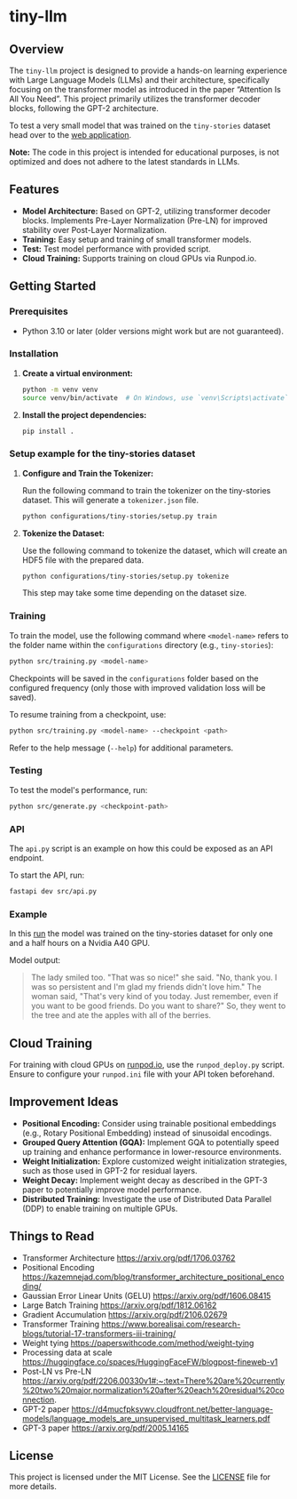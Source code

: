 # tiny-llm

## Overview

The `tiny-llm` project is designed to provide a hands-on learning experience with Large Language Models (LLMs) and their architecture, specifically focusing on the transformer model as introduced in the paper “Attention Is All You Need”. This project primarily utilizes the transformer decoder blocks, following the GPT-2 architecture.

To test a very small model that was trained on the `tiny-stories` dataset head over to the [web application](https://tinyllm.wendegass.com). 

**Note:** The code in this project is intended for educational purposes, is not optimized and does not adhere to the latest standards in LLMs.

## Features

- **Model Architecture:** Based on GPT-2, utilizing transformer decoder blocks. Implements Pre-Layer Normalization (Pre-LN) for improved stability over Post-Layer Normalization.
- **Training:** Easy setup and training of small transformer models.
- **Test:** Test model performance with provided script.
- **Cloud Training:** Supports training on cloud GPUs via Runpod.io.

## Getting Started

### Prerequisites

- Python 3.10 or later (older versions might work but are not guaranteed).

### Installation

1. **Create a virtual environment:**

   ```bash
   python -m venv venv
   source venv/bin/activate  # On Windows, use `venv\Scripts\activate`
   ```

2. **Install the project dependencies:**

   ```bash
   pip install .
   ```

### Setup example for the tiny-stories dataset

1. **Configure and Train the Tokenizer:**

   Run the following command to train the tokenizer on the tiny-stories dataset. This will generate a `tokenizer.json` file.

   ```bash
   python configurations/tiny-stories/setup.py train
   ```

2. **Tokenize the Dataset:**

   Use the following command to tokenize the dataset, which will create an HDF5 file with the prepared data.

   ```bash
   python configurations/tiny-stories/setup.py tokenize
   ```

   This step may take some time depending on the dataset size.

### Training

To train the model, use the following command where `<model-name>` refers to the folder name within the `configurations` directory (e.g., `tiny-stories`):

```bash
python src/training.py <model-name>
```

Checkpoints will be saved in the `configurations` folder based on the configured frequency (only those with improved validation loss will be saved).

To resume training from a checkpoint, use:

```bash
python src/training.py <model-name> --checkpoint <path>
```

Refer to the help message (`--help`) for additional parameters.

### Testing

To test the model's performance, run:

```bash
python src/generate.py <checkpoint-path>
```

### API

The `api.py` script is an example on how this could be exposed as an API endpoint.

To start the API, run:

```bash
fastapi dev src/api.py
```

### Example

In this [run](https://api.wandb.ai/links/quentin-wendegass-bitmovin/2z44b4ck) the model was trained on the tiny-stories dataset for only one and a half hours on a Nvidia A40 GPU.

Model output:
> The lady smiled too. "That was so nice!" she said. "No, thank you. I was so persistent and I'm glad my friends didn't love him."
The woman said, "That's very kind of you today. Just remember, even if you want to be good friends. Do you want to share?"
So, they went to the tree and ate the apples with all of the berries.

## Cloud Training

For training with cloud GPUs on [runpod.io](https://www.runpod.io), use the `runpod_deploy.py` script. Ensure to configure your `runpod.ini` file with your API token beforehand.

## Improvement Ideas

- **Positional Encoding:** Consider using trainable positional embeddings (e.g., Rotary Positional Embedding) instead of sinusoidal encodings.
- **Grouped Query Attention (GQA):** Implement GQA to potentially speed up training and enhance performance in lower-resource environments.
- **Weight Initialization:** Explore customized weight initialization strategies, such as those used in GPT-2 for residual layers.
- **Weight Decay:** Implement weight decay as described in the GPT-3 paper to potentially improve model performance.
- **Distributed Training:** Investigate the use of Distributed Data Parallel (DDP) to enable training on multiple GPUs.

## Things to Read
* Transformer Architecture https://arxiv.org/pdf/1706.03762
* Positional Encoding https://kazemnejad.com/blog/transformer_architecture_positional_encoding/
* Gaussian Error Linear Units (GELU) https://arxiv.org/pdf/1606.08415
* Large Batch Training https://arxiv.org/pdf/1812.06162
* Gradient Accumulation https://arxiv.org/pdf/2106.02679
* Transformer Training https://www.borealisai.com/research-blogs/tutorial-17-transformers-iii-training/
* Weight tying https://paperswithcode.com/method/weight-tying
* Processing data at scale https://huggingface.co/spaces/HuggingFaceFW/blogpost-fineweb-v1
* Post-LN vs Pre-LN https://arxiv.org/pdf/2206.00330v1#:~:text=There%20are%20currently%20two%20major,normalization%20after%20each%20residual%20connection.
* GPT-2 paper https://d4mucfpksywv.cloudfront.net/better-language-models/language_models_are_unsupervised_multitask_learners.pdf
* GPT-3 paper https://arxiv.org/pdf/2005.14165

## License

This project is licensed under the MIT License. See the [LICENSE](LICENSE) file for more details.
